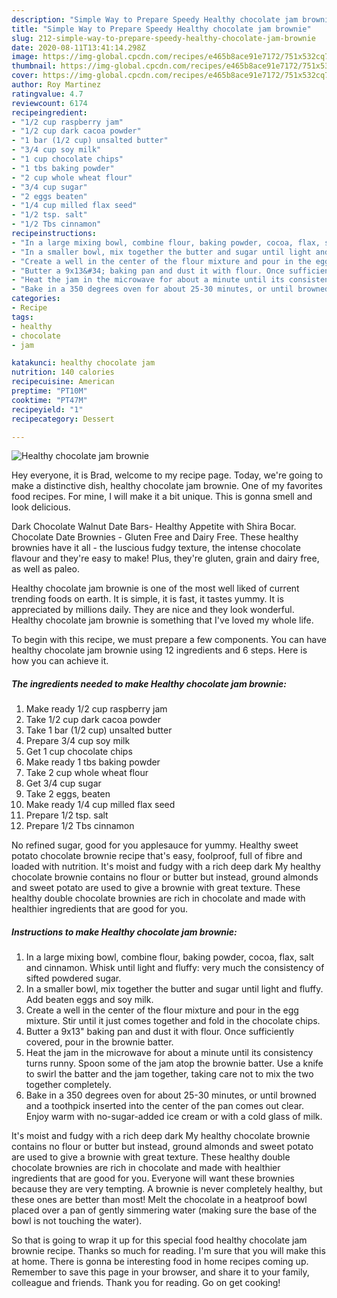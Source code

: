 ```yaml
---
description: "Simple Way to Prepare Speedy Healthy chocolate jam brownie"
title: "Simple Way to Prepare Speedy Healthy chocolate jam brownie"
slug: 212-simple-way-to-prepare-speedy-healthy-chocolate-jam-brownie
date: 2020-08-11T13:41:14.298Z
image: https://img-global.cpcdn.com/recipes/e465b8ace91e7172/751x532cq70/healthy-chocolate-jam-brownie-recipe-main-photo.jpg
thumbnail: https://img-global.cpcdn.com/recipes/e465b8ace91e7172/751x532cq70/healthy-chocolate-jam-brownie-recipe-main-photo.jpg
cover: https://img-global.cpcdn.com/recipes/e465b8ace91e7172/751x532cq70/healthy-chocolate-jam-brownie-recipe-main-photo.jpg
author: Roy Martinez
ratingvalue: 4.7
reviewcount: 6174
recipeingredient:
- "1/2 cup raspberry jam"
- "1/2 cup dark cacoa powder"
- "1 bar (1/2 cup) unsalted butter"
- "3/4 cup soy milk"
- "1 cup chocolate chips"
- "1 tbs baking powder"
- "2 cup whole wheat flour"
- "3/4 cup sugar"
- "2 eggs beaten"
- "1/4 cup milled flax seed"
- "1/2 tsp. salt"
- "1/2 Tbs cinnamon"
recipeinstructions:
- "In a large mixing bowl, combine flour, baking powder, cocoa, flax, salt and cinnamon. Whisk until light and fluffy: very much the consistency of sifted powdered sugar."
- "In a smaller bowl, mix together the butter and sugar until light and fluffy. Add beaten eggs and soy milk."
- "Create a well in the center of the flour mixture and pour in the egg mixture. Stir until it just comes together and fold in the chocolate chips."
- "Butter a 9x13&#34; baking pan and dust it with flour. Once sufficiently covered, pour in the brownie batter."
- "Heat the jam in the microwave for about a minute until its consistency turns runny. Spoon some of the jam atop the brownie batter. Use a knife to swirl the batter and the jam together, taking care not to mix the two together completely."
- "Bake in a 350 degrees oven for about 25-30 minutes, or until browned and a toothpick inserted into the center of the pan comes out clear. Enjoy warm with no-sugar-added ice cream or with a cold glass of milk."
categories:
- Recipe
tags:
- healthy
- chocolate
- jam

katakunci: healthy chocolate jam 
nutrition: 140 calories
recipecuisine: American
preptime: "PT10M"
cooktime: "PT47M"
recipeyield: "1"
recipecategory: Dessert

---
```



![Healthy chocolate jam brownie](https://img-global.cpcdn.com/recipes/e465b8ace91e7172/751x532cq70/healthy-chocolate-jam-brownie-recipe-main-photo.jpg)

Hey everyone, it is Brad, welcome to my recipe page. Today, we're going to make a distinctive dish, healthy chocolate jam brownie. One of my favorites food recipes. For mine, I will make it a bit unique. This is gonna smell and look delicious.

Dark Chocolate Walnut Date Bars- Healthy Appetite with Shira Bocar. Chocolate Date Brownies - Gluten Free and Dairy Free. These healthy brownies have it all - the luscious fudgy texture, the intense chocolate flavour and they&#39;re easy to make! Plus, they&#39;re gluten, grain and dairy free, as well as paleo.

Healthy chocolate jam brownie is one of the most well liked of current trending foods on earth. It is simple, it is fast, it tastes yummy. It is appreciated by millions daily. They are nice and they look wonderful. Healthy chocolate jam brownie is something that I've loved my whole life.


To begin with this recipe, we must prepare a few components. You can have healthy chocolate jam brownie using 12 ingredients and 6 steps. Here is how you can achieve it.

<!--inarticleads1-->

##### The ingredients needed to make Healthy chocolate jam brownie:

1. Make ready 1/2 cup raspberry jam
1. Take 1/2 cup dark cacoa powder
1. Take 1 bar (1/2 cup) unsalted butter
1. Prepare 3/4 cup soy milk
1. Get 1 cup chocolate chips
1. Make ready 1 tbs baking powder
1. Take 2 cup whole wheat flour
1. Get 3/4 cup sugar
1. Take 2 eggs, beaten
1. Make ready 1/4 cup milled flax seed
1. Prepare 1/2 tsp. salt
1. Prepare 1/2 Tbs cinnamon


No refined sugar, good for you applesauce for yummy. Healthy sweet potato chocolate brownie recipe that&#39;s easy, foolproof, full of fibre and loaded with nutrition. It&#39;s moist and fudgy with a rich deep dark My healthy chocolate brownie contains no flour or butter but instead, ground almonds and sweet potato are used to give a brownie with great texture. These healthy double chocolate brownies are rich in chocolate and made with healthier ingredients that are good for you. 

<!--inarticleads2-->

##### Instructions to make Healthy chocolate jam brownie:

1. In a large mixing bowl, combine flour, baking powder, cocoa, flax, salt and cinnamon. Whisk until light and fluffy: very much the consistency of sifted powdered sugar.
1. In a smaller bowl, mix together the butter and sugar until light and fluffy. Add beaten eggs and soy milk.
1. Create a well in the center of the flour mixture and pour in the egg mixture. Stir until it just comes together and fold in the chocolate chips.
1. Butter a 9x13&#34; baking pan and dust it with flour. Once sufficiently covered, pour in the brownie batter.
1. Heat the jam in the microwave for about a minute until its consistency turns runny. Spoon some of the jam atop the brownie batter. Use a knife to swirl the batter and the jam together, taking care not to mix the two together completely.
1. Bake in a 350 degrees oven for about 25-30 minutes, or until browned and a toothpick inserted into the center of the pan comes out clear. Enjoy warm with no-sugar-added ice cream or with a cold glass of milk.


It&#39;s moist and fudgy with a rich deep dark My healthy chocolate brownie contains no flour or butter but instead, ground almonds and sweet potato are used to give a brownie with great texture. These healthy double chocolate brownies are rich in chocolate and made with healthier ingredients that are good for you. Everyone will want these brownies because they are very tempting. A brownie is never completely healthy, but these ones are better than most! Melt the chocolate in a heatproof bowl placed over a pan of gently simmering water (making sure the base of the bowl is not touching the water). 

So that is going to wrap it up for this special food healthy chocolate jam brownie recipe. Thanks so much for reading. I'm sure that you will make this at home. There is gonna be interesting food in home recipes coming up. Remember to save this page in your browser, and share it to your family, colleague and friends. Thank you for reading. Go on get cooking!
